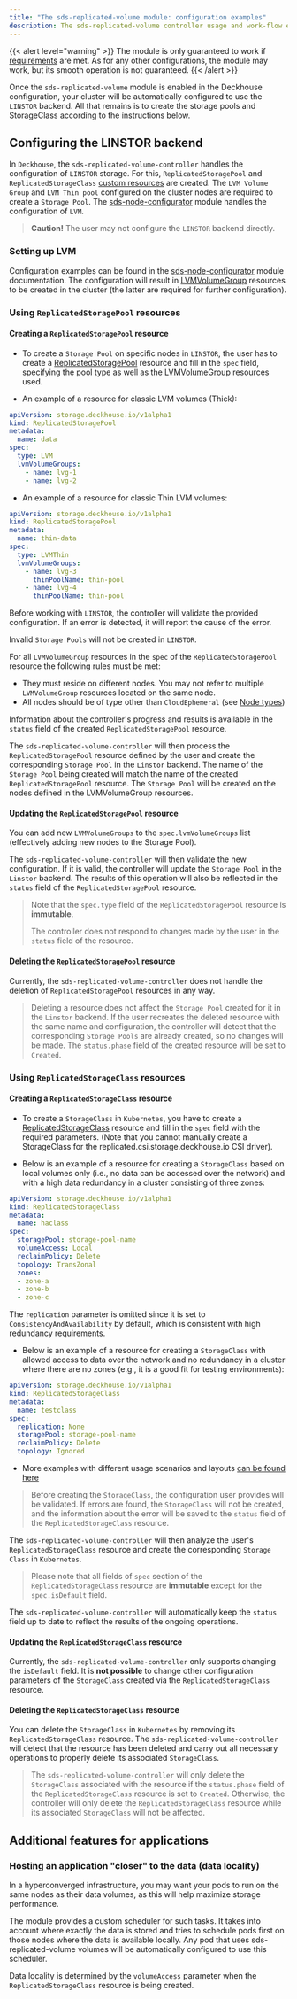```yaml
---
title: "The sds-replicated-volume module: configuration examples"
description: The sds-replicated-volume controller usage and work-flow examples.
---
```


{{< alert level="warning" >}}
The module is only guaranteed to work if [requirements](./readme.html#system-requirements-and-recommendations) are met.
As for any other configurations, the module may work, but its smooth operation is not guaranteed.
{{< /alert >}}

Once the `sds-replicated-volume` module is enabled in the Deckhouse configuration, your cluster will be automatically configured to use the `LINSTOR` backend. All that remains is to create the storage pools and StorageClass according to the instructions below.

## Configuring the LINSTOR backend

In `Deckhouse`, the `sds-replicated-volume-controller` handles the configuration of `LINSTOR` storage. For this, `ReplicatedStoragePool` and `ReplicatedStorageClass` [custom resources](./cr.html) are created. The `LVM Volume Group` and `LVM Thin pool` configured on the cluster nodes are required to create a `Storage Pool`. The [sds-node-configurator](../../sds-node-configurator/stable/) module handles the configuration of `LVM`.

> **Caution!** The user may not configure the `LINSTOR` backend directly.

### Setting up LVM

Configuration examples can be found in the [sds-node-configurator](../../sds-node-configurator/stable/usage.html) module documentation. The configuration will result in [LVMVolumeGroup](./../../sds-node-configurator/stable/cr.html#lvmvolumegroup) resources to be created in the cluster (the latter are required for further configuration).

### Using `ReplicatedStoragePool` resources

#### Creating a `ReplicatedStoragePool` resource

- To create a `Storage Pool` on specific nodes in `LINSTOR`, the user has to create a [ReplicatedStoragePool](./cr.html#replicatedstoragepool) resource and fill in the `spec` field, specifying the pool type as well as the [LVMVolumeGroup](../../sds-node-configurator/stable/cr.html#lvmvolumegroup) resources used.

- An example of a resource for classic LVM volumes (Thick):

```yaml
apiVersion: storage.deckhouse.io/v1alpha1
kind: ReplicatedStoragePool
metadata:
  name: data
spec:
  type: LVM
  lvmVolumeGroups:
    - name: lvg-1
    - name: lvg-2
```

- An example of a resource for classic Thin LVM volumes:

```yaml
apiVersion: storage.deckhouse.io/v1alpha1
kind: ReplicatedStoragePool
metadata:
  name: thin-data
spec:
  type: LVMThin
  lvmVolumeGroups:
    - name: lvg-3
      thinPoolName: thin-pool
    - name: lvg-4
      thinPoolName: thin-pool
```

Before working with `LINSTOR`, the controller will validate the provided configuration. If an error is detected, it will report the cause of the error.

Invalid `Storage Pools` will not be created in `LINSTOR`.

For all `LVMVolumeGroup` resources in the `spec` of the `ReplicatedStoragePool` resource the following rules must be met:
 - They must reside on different nodes. You may not refer to multiple `LVMVolumeGroup` resources located on the same node.
 - All nodes should be of type other than `CloudEphemeral` (see [Node types](https://deckhouse.io/products/kubernetes-platform/documentation/v1/modules/040-node-manager/#node-types))

Information about the controller's progress and results is available in the `status` field of the created `ReplicatedStoragePool` resource.

The `sds-replicated-volume-controller` will then process the `ReplicatedStoragePool` resource defined by the user and create the corresponding `Storage Pool` in the `Linstor` backend. The name of the `Storage Pool` being created will match the name of the created `ReplicatedStoragePool` resource. The `Storage Pool` will be created on the nodes defined in the LVMVolumeGroup resources.

#### Updating the `ReplicatedStoragePool` resource

You can add new `LVMVolumeGroups` to the `spec.lvmVolumeGroups` list (effectively adding new nodes to the Storage Pool).

The `sds-replicated-volume-controller` will then validate the new configuration. If it is valid, the controller will update the `Storage Pool` in the `Linstor` backend. The results of this operation will also be reflected in the `status` field of the `ReplicatedStoragePool` resource.

> Note that the `spec.type` field of the `ReplicatedStoragePool` resource is **immutable**.
>
> The controller does not respond to changes made by the user in the `status` field of the resource.

#### Deleting the `ReplicatedStoragePool` resource

Currently, the `sds-replicated-volume-controller` does not handle the deletion of `ReplicatedStoragePool` resources in any way.

> Deleting a resource does not affect the `Storage Pool` created for it in the `Linstor` backend.
If the user recreates the deleted resource with the same name and configuration, the controller will detect that the corresponding `Storage Pools` are already created, so no changes will be made.
The `status.phase` field of the created resource will be set to `Created`.

### Using `ReplicatedStorageClass` resources

#### Creating a `ReplicatedStorageClass` resource

- To create a `StorageClass` in `Kubernetes`, you have to create a [ReplicatedStorageClass](./cr.html#replicatedstorageclass) resource and fill in the `spec` field with the required parameters. (Note that you cannot manually create a StorageClass for the replicated.csi.storage.deckhouse.io CSI driver).

- Below is an example of a resource for creating a `StorageClass` based on local volumes only (i.e., no data can be accessed over the network) and with a high data redundancy in a cluster consisting of three zones:

```yaml
apiVersion: storage.deckhouse.io/v1alpha1
kind: ReplicatedStorageClass
metadata:
  name: haclass
spec:
  storagePool: storage-pool-name
  volumeAccess: Local
  reclaimPolicy: Delete
  topology: TransZonal
  zones:
  - zone-a
  - zone-b
  - zone-c
```

The `replication` parameter is omitted since it is set to `ConsistencyAndAvailability` by default, which is consistent with high redundancy requirements.

- Below is an example of a resource for creating a `StorageClass` with allowed access to data over the network and no redundancy in a cluster where there are no zones (e.g., it is a good fit for testing environments):

```yaml
apiVersion: storage.deckhouse.io/v1alpha1
kind: ReplicatedStorageClass
metadata:
  name: testclass
spec:
  replication: None
  storagePool: storage-pool-name
  reclaimPolicy: Delete
  topology: Ignored
```

- More examples with different usage scenarios and layouts [can be found here](./layouts.html)

> Before creating the `StorageClass`, the configuration user provides will be validated.
> If errors are found, the `StorageClass` will not be created, and the information about the error will be saved to the `status` field of the `ReplicatedStorageClass` resource.

The `sds-replicated-volume-controller` will then analyze the user's `ReplicatedStorageClass` resource and create the corresponding `Storage Class` in `Kubernetes`.

> Please note that all fields of `spec` section of the `ReplicatedStorageClass` resource are **immutable** except for the `spec.isDefault` field.

The `sds-replicated-volume-controller` will automatically keep the `status` field up to date to reflect the results of the ongoing operations.

#### Updating the `ReplicatedStorageClass` resource

Currently, the `sds-replicated-volume-controller` only supports changing the `isDefault` field. It is **not possible** to change other configuration parameters of the `StorageClass` created via the `ReplicatedStorageClass` resource.

#### Deleting the `ReplicatedStorageClass` resource

You can delete the `StorageClass` in `Kubernetes` by removing its `ReplicatedStorageClass` resource.
The `sds-replicated-volume-controller` will detect that the resource has been deleted and carry out all necessary operations to properly delete its associated `StorageClass`.

> The `sds-replicated-volume-controller` will only delete the `StorageClass` associated with the resource if the `status.phase` field of the `ReplicatedStorageClass` resource is set to `Created`. Otherwise, the controller will only delete the `ReplicatedStorageClass` resource while its associated `StorageClass` will not be affected.

## Additional features for applications

### Hosting an application "closer" to the data (data locality)

In a hyperconverged infrastructure, you may want your pods to run on the same nodes as their data volumes, as this will help maximize storage performance.

The module provides a custom scheduler for such tasks. It takes into account where exactly the data is stored and tries to schedule pods first on those nodes where the data is available locally.
Any pod that uses sds-replicated-volume volumes will be automatically configured to use this scheduler.

Data locality is determined by the `volumeAccess` parameter when the `ReplicatedStorageClass` resource is being created.
